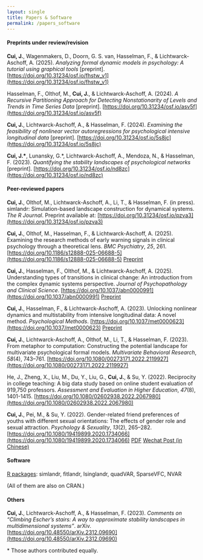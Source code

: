 ```yaml
---
layout: single
title: Papers & Software
permalink: /papers_software
---
```


#### Preprints under review/revision

**Cui, J.**, Wagenmakers, D., Doorn, G. S. van, Hasselman, F., & Lichtwarck-Aschoff, A. (2025). *Analyzing formal dynamic models in psychology: A tutorial using graphical tools* [preprint]. [https://doi.org/10.31234/osf.io/fhstw_v1](https://doi.org/10.31234/osf.io/fhstw_v1)

Hasselman, F., Olthof, M., **Cui, J.**, & Lichtwarck-Aschoff, A. (2024). *A Recursive Partitioning Approach for Detecting Nonstationarity of Levels and Trends in Time Series Data* [preprint]. [https://doi.org/10.31234/osf.io/asv5f](https://doi.org/10.31234/osf.io/asv5f)

**Cui, J.**, Lichtwarck-Aschoff, A., & Hasselman, F. (2024). *Examining the feasibility of nonlinear vector autoregressions for psychological intensive longitudinal data* [preprint]. [https://doi.org/10.31234/osf.io/5s8jc](https://doi.org/10.31234/osf.io/5s8jc)

**Cui, J.\***, Lunansky, G.\*, Lichtwarck-Aschoff, A., Mendoza, N., & Hasselman, F. (2023). *Quantifying the stability landscapes of psychological networks* [preprint]. [https://doi.org/10.31234/osf.io/nd8zc](https://doi.org/10.31234/osf.io/nd8zc)

#### Peer-reviewed papers

**Cui, J.**, Olthof, M., Lichtwarck-Aschoff, A., Li, T., & Hasselman, F. (in press). simlandr: Simulation-based landscape construction for dynamical systems. *The R Journal*. Preprint available at: [https://doi.org/10.31234/osf.io/pzva3](https://doi.org/10.31234/osf.io/pzva3)

**Cui, J.**, Olthof, M., Hasselman, F., & Lichtwarck-Aschoff, A. (2025). Examining the research methods of early warning signals in clinical psychology through a theoretical lens. *BMC Psychiatry*, *25*, 261. [https://doi.org/10.1186/s12888-025-06688-5](https://doi.org/10.1186/s12888-025-06688-5) [Preprint](https://doi.org/10.31234/osf.io/59fu4)

**Cui, J.**, Hasselman, F., Olthof, M., & Lichtwarck-Aschoff, A. (2025). Understanding types of transitions in clinical change: An introduction from the complex dynamic systems perspective. *Journal of Psychopathology and Clinical Science*. [https://doi.org/10.1037/abn0000991](https://doi.org/10.1037/abn0000991) [Preprint](https://doi.org/10.31234/osf.io/b68wh)

**Cui, J.**, Hasselman, F., & Lichtwarck-Aschoff, A. (2023). Unlocking nonlinear dynamics and multistability from intensive longitudinal data: A novel method. *Psychological Methods*. [https://doi.org/10.1037/met0000623](https://doi.org/10.1037/met0000623) [Preprint](https://doi.org/10.31234/osf.io/wjzg2)

**Cui, J.**, Lichtwarck-Aschoff, A., Olthof, M., Li, T., & Hasselman, F. (2023). From metaphor to computation: Constructing the potential landscape for multivariate psychological formal models. *Multivariate Behavioral Research*, *58*(4), 743–761. [https://doi.org/10.1080/00273171.2022.2119927](https://doi.org/10.1080/00273171.2022.2119927)

He, J., Zheng, X., Liu, M., Du, Y., Liu, G., **Cui, J.**, & Su, Y. (2022). Reciprocity in college teaching: A big data study based on online student evaluation of 919,750 professors. *Assessment and Evaluation in Higher Education*, *47*(8), 1401-1415. [https://doi.org/10.1080/02602938.2022.2067980](https://doi.org/10.1080/02602938.2022.2067980)

**Cui, J.**, Pei, M., & Su, Y. (2022). Gender-related friend preferences of youths with different sexual orientations: The effects of gender role and sexual attraction. *Psychology & Sexuality*, *13*(2), 265–282. [https://doi.org/10.1080/19419899.2020.1734066](https://doi.org/10.1080/19419899.2020.1734066) [PDF](https://www.researchgate.net/profile/Jingmeng-Cui/publication/339464230_Gender-Related_Friend_Preferences_of_Youths_with_Different_Sexual_Orientations_The_effects_of_gender_role_and_sexual_attraction/links/5f00f04492851c52d6198cd8/Gender-Related-Friend-Preferences-of-Youths-with-Different-Sexual-Orientations-The-effects-of-gender-role-and-sexual-attraction.pdf) [Wechat Post (in Chinese)](https://mp.weixin.qq.com/s/iFszOH9CGLIipVQ7Zh7V7w)

#### Software

[R packages](https://sciurus365.r-universe.dev/): simlandr, fitlandr, Isinglandr, quadVAR, SparseVFC, NVAR

(All of them are also on CRAN.)

#### Others

**Cui, J.**, Lichtwarck-Aschoff, A., & Hasselman, F. (2023). *Comments on “Climbing Escher’s stairs: A way to approximate stability landscapes in multidimensional systems”*. arXiv. [https://doi.org/10.48550/arXiv.2312.09690](https://doi.org/10.48550/arXiv.2312.09690)

\* Those authors contributed equally. 

